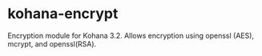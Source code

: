 # kohana-encrypt
Encryption module for Kohana 3.2. Allows encryption using openssl (AES), mcrypt, and openssl(RSA).
